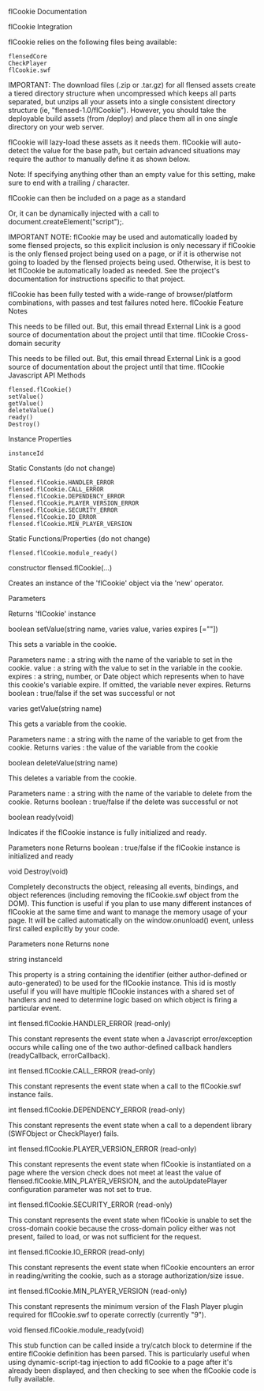 flCookie Documentation

flCookie Integration

flCookie relies on the following files being available:

    flensedCore
    CheckPlayer
    flCookie.swf

IMPORTANT: The download files (.zip or .tar.gz) for all flensed assets create a tiered directory structure when uncompressed which keeps all parts separated, but unzips all your assets into a single consistent directory structure (ie, "flensed-1.0/flCookie"). However, you should take the deployable build assets (from /deploy) and place them all in one single directory on your web server.

flCookie will lazy-load these assets as it needs them. flCookie will auto-detect the value for the base path, but certain advanced situations may require the author to manually define it as shown below.

<script type="text/javascript">var flensed={base_path:"path/to/"};</script>

Note: If specifying anything other than an empty value for this setting, make sure to end with a trailing / character.

flCookie can then be included on a page as a standard <script> tag in the HEAD of a page:

<script type="text/javascript" src="path/to/flCookie.js"></script>

Or, it can be dynamically injected with a call to document.createElement("script");.

IMPORTANT NOTE: flCookie may be used and automatically loaded by some flensed projects, so this explicit inclusion is only necessary if flCookie is the only flensed project being used on a page, or if it is otherwise not going to loaded by the flensed projects being used. Otherwise, it is best to let flCookie be automatically loaded as needed. See the project's documentation for instructions specific to that project.

flCookie has been fully tested with a wide-range of browser/platform combinations, with passes and test failures noted here.
flCookie Feature Notes

This needs to be filled out. But, this email thread External Link is a good source of documentation about the project until that time.
flCookie Cross-domain security

This needs to be filled out. But, this email thread External Link is a good source of documentation about the project until that time.
flCookie Javascript API
Methods

    flensed.flCookie()
    setValue()
    getValue()
    deleteValue()
    ready()
    Destroy()


Instance Properties

    instanceId


Static Constants (do not change)

    flensed.flCookie.HANDLER_ERROR
    flensed.flCookie.CALL_ERROR
    flensed.flCookie.DEPENDENCY_ERROR
    flensed.flCookie.PLAYER_VERSION_ERROR
    flensed.flCookie.SECURITY_ERROR
    flensed.flCookie.IO_ERROR
    flensed.flCookie.MIN_PLAYER_VERSION


Static Functions/Properties (do not change)

    flensed.flCookie.module_ready()

constructor flensed.flCookie(...)

Creates an instance of the 'flCookie' object via the 'new' operator.

Parameters

Returns
'flCookie' instance

boolean setValue(string name, varies value, varies expires [=""])

This sets a variable in the cookie.

Parameters
name : a string with the name of the variable to set in the cookie.
value : a string with the value to set in the variable in the cookie.
expires : a string, number, or Date object which represents when to have this cookie's variable expire. If omitted, the variable never expires.
Returns
boolean : true/false if the set was successful or not

varies getValue(string name)

This gets a variable from the cookie.

Parameters
name : a string with the name of the variable to get from the cookie.
Returns
varies : the value of the variable from the cookie

boolean deleteValue(string name)

This deletes a variable from the cookie.

Parameters
name : a string with the name of the variable to delete from the cookie.
Returns
boolean : true/false if the delete was successful or not

boolean ready(void)

Indicates if the flCookie instance is fully initialized and ready.

Parameters
none
Returns
boolean : true/false if the flCookie instance is initialized and ready

void Destroy(void)

Completely deconstructs the object, releasing all events, bindings, and object references (including removing the flCookie.swf object from the DOM). This function is useful if you plan to use many different instances of flCookie at the same time and want to manage the memory usage of your page. It will be called automatically on the window.onunload() event, unless first called explicitly by your code.

Parameters
none
Returns
none

string instanceId

This property is a string containing the identifier (either author-defined or auto-generated) to be used for the flCookie instance. This id is mostly useful if you will have multiple flCookie instances with a shared set of handlers and need to determine logic based on which object is firing a particular event.

int flensed.flCookie.HANDLER_ERROR (read-only)

This constant represents the event state when a Javascript error/exception occurs while calling one of the two author-defined callback handlers (readyCallback, errorCallback).

int flensed.flCookie.CALL_ERROR (read-only)

This constant represents the event state when a call to the flCookie.swf instance fails.

int flensed.flCookie.DEPENDENCY_ERROR (read-only)

This constant represents the event state when a call to a dependent library (SWFObject or CheckPlayer) fails.

int flensed.flCookie.PLAYER_VERSION_ERROR (read-only)

This constant represents the event state when flCookie is instantiated on a page where the version check does not meet at least the value of flensed.flCookie.MIN_PLAYER_VERSION, and the autoUpdatePlayer configuration parameter was not set to true.

int flensed.flCookie.SECURITY_ERROR (read-only)

This constant represents the event state when flCookie is unable to set the cross-domain cookie because the cross-domain policy either was not present, failed to load, or was not sufficient for the request.

int flensed.flCookie.IO_ERROR (read-only)

This constant represents the event state when flCookie encounters an error in reading/writing the cookie, such as a storage authorization/size issue.

int flensed.flCookie.MIN_PLAYER_VERSION (read-only)

This constant represents the minimum version of the Flash Player plugin required for flCookie.swf to operate correctly (currently "9").

void flensed.flCookie.module_ready(void)

This stub function can be called inside a try/catch block to determine if the entire flCookie definition has been parsed. This is particularly useful when using dynamic-script-tag injection to add flCookie to a page after it's already been displayed, and then checking to see when the flCookie code is fully available. 
